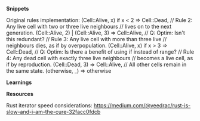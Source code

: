 **Snippets**

Original rules implementation:
                    (Cell::Alive, x) if x < 2 => Cell::Dead,
                    // Rule 2: Any live cell with two or three live neighbours
                    // lives on to the next generation.
                    (Cell::Alive, 2) | (Cell::Alive, 3) => Cell::Alive,             // Q: Optim: Isn't this redundant?
                    // Rule 3: Any live cell with more than three live
                    // neighbours dies, as if by overpopulation.
                    (Cell::Alive, x) if x > 3 => Cell::Dead,                        // Q: Optim: Is there a benefit of using if instead of range?
                    // Rule 4: Any dead cell with exactly three live neighbours
                    // becomes a live cell, as if by reproduction.
                    (Cell::Dead, 3) => Cell::Alive,
                    // All other cells remain in the same state.
                    (otherwise, _) => otherwise

**Learnings**


**Resources**

Rust iterator speed considerations: https://medium.com/@veedrac/rust-is-slow-and-i-am-the-cure-32facc0fdcb